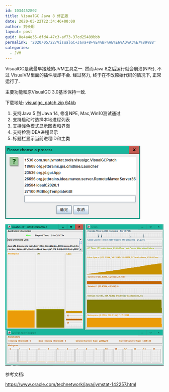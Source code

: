 ```yaml
---
id: 1034452802
title: VisualGC Java 8 修正版
date: 2020-05-22T22:34:46+00:00
author: 刘长炯
layout: post
guid: 8e4a4e35-dfd4-47c3-af73-37cd25489bbb
permalink: '2020/05/22/VisualGC+Java+8+%E4%BF%AE%E6%AD%A3%E7%89%88'
categories:
  - JVM
---
```


VisualGC是我最早接触的JVM工具之一. 然而Java 8之后运行就会崩溃(NPE), 不过 VisualVM里面的插件版却不会. 经过努力, 终于在不改原始代码的情况下, 正常运行了.

主要功能和原VisualGC 3.0基本保持一致.

下载地址: [visualgc_patch.zip 64kb](../static/visualgc_patch.zip)

1. 支持Java 5 到 Java 14, 修复NPE, Mac,Win10测试通过
2. 支持启动时选择本地进程列表
3. 支持浅色模式显示图表和界面
4. 支持检测IDEA进程显示
5. 标题栏显示当前进程ID和主类

![启动窗口](..\static\img\visualgc_patch.png)

![主界面](..\static\img\visualgc_patch_main.png)

参考文档:

https://www.oracle.com/technetwork/java/jvmstat-142257.html